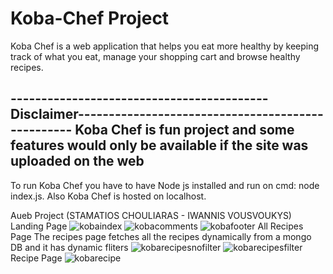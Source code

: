 # Koba-Chef Project
Koba Chef is a web application that helps you eat more healthy by keeping track of what you eat, manage your shopping cart and browse healthy recipes.

------------------------------------------Disclaimer--------------------------------------------------
Koba Chef is fun project and some features would only be available if the site was uploaded on the web
------------------------------------------------------------------------------------------------------

To run Koba Chef you have to have Node js installed and run on cmd: node index.js. Also Koba Chef is hosted on localhost.


Aueb Project (STAMATIOS CHOULIARAS - IWANNIS VOUSVOUKYS)
Landing Page
![kobaindex](https://github.com/user-attachments/assets/d69d8e23-c563-4868-a31e-dd4a5652a9d1)
![kobacomments](https://github.com/user-attachments/assets/51f83561-21f7-4ff0-a3a9-496eddf7c578)
![kobafooter](https://github.com/user-attachments/assets/0a4662b1-025c-46c6-a3e0-4efad592d9fe)
All Recipes Page
The recipes page fetches all the recipes dynamically from a mongo DB and it has dynamic fliters
![kobarecipesnofilter](https://github.com/user-attachments/assets/0c788bc1-6274-48fc-bf10-b6c7a6258e07)
![kobarecipesfilter](https://github.com/user-attachments/assets/585b42d5-ad6f-463c-bea5-54d25efe9842)
Recipe Page
![kobarecipe](https://github.com/user-attachments/assets/afd81e3d-e702-4744-ba05-e8508b71acbd)

